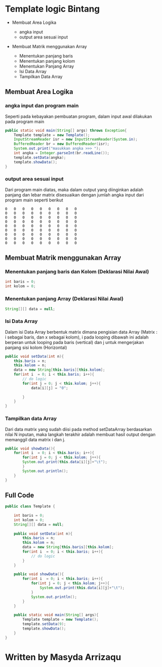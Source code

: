 # Template logic Bintang  
* 	Membuat Area Logika
	*	angka input
	*	output area sesuai input

*	Membuat Matrik menggunakan Array
	*	Menentukan panjang baris
	*	Menentukan panjang kolom
	* 	Menentukan Panjang Array
	*   Isi Data Array
	* 	Tampilkan Data Array

## Membuat Area Logika
### angka input dan program main 
Seperti pada kebayakan pembuatan program, dalam input awal dilakukan pada program main
```java
public static void main(String[] args) throws Exception{
	Template template = new Template();
	InputStreamReader isr = new InputStreamReader(System.in);
	BufferedReader br = new BufferedReader(isr);
	System.out.print("masukkan angka >>> ");
	int angka = Integer.parseInt(br.readLine());
	template.setData(angka);
	template.showData();
}
```

### output area sesuai input
Dari program main diatas, maka dalam output yang diinginkan adalah panjang dan lebar matrix disesuaikan dengan jumlah angka input dari program main seperti berikut 
``` 
0	0	0	0	0	0	0	0	0
0	0	0	0	0	0	0	0	0
0	0	0	0	0	0	0	0	0
0	0	0	0	0	0	0	0	0
0	0	0	0	0	0	0	0	0
0	0	0	0	0	0	0	0	0
0	0	0	0	0	0	0	0	0
0	0	0	0	0	0	0	0	0
0	0	0	0	0	0	0	0	0
```

## Membuat Matrik menggunakan Array

### Menentukan panjang baris dan Kolom (Deklarasi Nilai Awal)
```java
int baris = 0;
int kolom = 0;
```

### Menentukan panjang Array (Deklarasi Nilai Awal)
```java
String[][] data = null;
```

### Isi Data Array 
Dalam isi Data Array berbentuk matrix dimana pengisian data Array (Matrix : i sebagai baris, dan x sebagai kolom), i pada looping dibawah ini adalah berperan untuk looping pada baris (vertical) dan j untuk mengerjakan panjang sisi kolom (Horizontal)
```java
public void setData(int n){
	this.baris = n;
	this.kolom = n;
	data = new String[this.baris][this.kolom];
	for(int i  = 0; i < this.baris; i++){
		// do logic 
		for(int j = 0; j < this.kolom; j++){
			data[i][j] = "0";
			
		}
	}
}
```

### Tampilkan data Array
Dari data matrix yang sudah diisi pada method setDataArray berdasarkan nilai N inputan, maka langkah terakhir adalah membuat hasil output dengan memanggil data matrix i dan j.
```java
public void showData(){
	for(int i  = 0; i < this.baris; i++){
		for(int j = 0; j < this.kolom; j++){
		System.out.print(this.data[i][j]+"\t");
		}
		System.out.println();
	}
}	
```

## Full Code 
```java
public class Template {
	
	int baris = 0;
	int kolom = 0;
	String[][] data = null;
	
	public void setData(int n){
		this.baris = n;
		this.kolom = n;
		data = new String[this.baris][this.kolom];
		for(int i  = 0; i < this.baris; i++){
			// do logic 
		}
	}
	
	public void showData(){
		for(int i  = 0; i < this.baris; i++){
			for(int j = 0; j < this.kolom; j++){
				System.out.print(this.data[i][j]+"\t");
			}
			System.out.println();
		}
	}
	
	public static void main(String[] args){
		Template template = new Template();
		template.setData(9);
		template.showData();
	}
}
```

# Written by Masyda Arrizaqu 